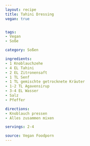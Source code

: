```yaml
---
layout: recipe
title: Tahini Dressing
vegan: true


tags:
- Vegan
- Soße

category: Soßen

ingredients:
- 1 Knoblauchzehe
- 4 EL Tahini
- 2 EL Zitronensaft
- 1 TL Senf
- 1 TL gemischte getrocknete Kräuter
- 1-2 TL Agavensirup
- 3-4 EL Wasser
- Salz
- Pfeffer

directions:
- Knoblauch pressen
- Alles zusammen mixen

servings: 2-4

source: Vegan Foodporn
---
```

